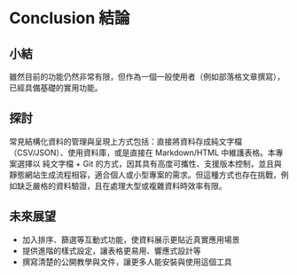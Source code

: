 # Conclusion 結論
## 小結
雖然目前的功能仍然非常有限，但作為一個一般使用者（例如部落格文章撰寫），已經具備基礎的實用功能。

## 探討
常見結構化資料的管理與呈現上方式包括：直接將資料存成純文字檔（CSV/JSON）、使用資料庫，或是直接在 Markdown/HTML 中維護表格。本專案選擇以 純文字檔 + Git 的方式，因其具有高度可攜性、支援版本控制，並且與靜態網站生成流程相容，適合個人或小型專案的需求。但這種方式也存在挑戰，例如缺乏嚴格的資料驗證，且在處理大型或複雜資料時效率有限。

## 未來展望
- 加入排序、篩選等互動式功能，使資料展示更貼近真實應用場景  
- 提供進階的樣式設定，讓表格更易用、響應式設計等  
- 撰寫清楚的公開教學與文件，讓更多人能安裝與使用這個工具 